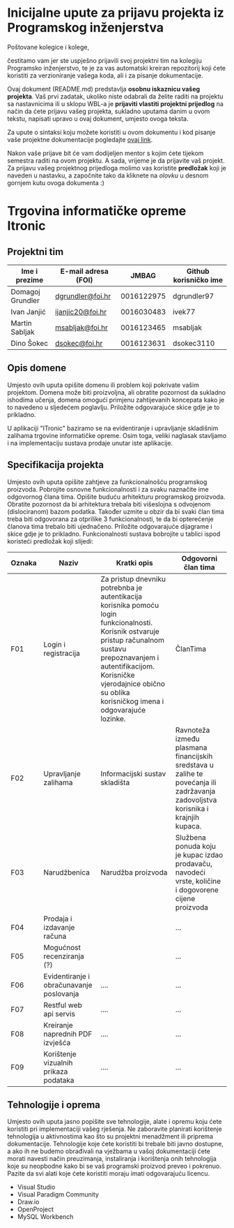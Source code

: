 # Inicijalne upute za prijavu projekta iz Programskog inženjerstva

Poštovane kolegice i kolege, 

čestitamo vam jer ste uspješno prijavili svoj projektni tim na kolegiju Programsko inženjerstvo, te je za vas automatski kreiran repozitorij koji ćete koristiti za verzioniranje vašega koda, ali i za pisanje dokumentacije.

Ovaj dokument (README.md) predstavlja **osobnu iskaznicu vašeg projekta**. Vaš prvi zadatak, ukoliko niste odabrali da želite raditi na projektu sa nastavnicima ili u sklopu WBL-a je **prijaviti vlastiti projektni prijedlog** na način da ćete prijavu vašeg projekta, sukladno uputama danim u ovom tekstu, napisati upravo u ovaj dokument, umjesto ovoga teksta.

Za upute o sintaksi koju možete koristiti u ovom dokumentu i kod pisanje vaše projektne dokumentacije pogledajte [ovaj link](https://guides.github.com/features/mastering-markdown/).

Nakon vaše prijave bit će vam dodijeljen mentor s kojim ćete tijekom semestra raditi na ovom projektu. A sada, vrijeme je da prijavite vaš projekt. Za prijavu vašeg projektnog prijedloga molimo vas koristite **predložak** koji je naveden u nastavku, a započnite tako da kliknete na *olovku* u desnom gornjem kutu ovoga dokumenta :) 

# Trgovina informatičke opreme Itronic

## Projektni tim

Ime i prezime | E-mail adresa (FOI) | JMBAG | Github korisničko ime
------------  | ------------------- | ----- | ---------------------
Domagoj Grundler | dgrundler@foi.hr | 0016122975 | dgrundler97
Ivan Janjić | ijanjic20@foi.hr | 0016030483 | ivek77
Martin Sabljak | msabljak@foi.hr | 0016123465 | msabljak
Dino Šokec | dsokec@foi.hr | 0016123631 | dsokec3110

## Opis domene
Umjesto ovih uputa opišite domenu ili problem koji pokrivate vašim  projektom. Domena može biti proizvoljna, ali obratite pozornost da sukladno ishodima učenja, domena omogući primjenu zahtijevanih koncepata kako je to navedeno u sljedećem poglavlju. Priložite odgovarajuće skice gdje je to prikladno.

U aplikaciji "ITronic" baziramo se na evidentiranje i upravljanje skladišnim zalihama trgovine informatičke opreme. Osim toga, veliki naglasak stavljamo i na implementaciju sustava prodaje unutar iste aplikacije.

## Specifikacija projekta
Umjesto ovih uputa opišite zahtjeve za funkcionalnošću programskog proizvoda. Pobrojite osnovne funkcionalnosti i za svaku naznačite ime odgovornog člana tima. Opišite buduću arhitekturu programskog proizvoda. Obratite pozornost da bi arhitektura trebala biti višeslojna s odvojenom (dislociranom) bazom podatka. Također uzmite u obzir da bi svaki član tima treba biti odgovorana za otprilike 3 funkcionalnosti, te da bi opterećenje članova tima trebalo biti ujednačeno. Priložite odgovarajuće dijagrame i skice gdje je to prikladno. Funkcionalnosti sustava bobrojite u tablici ispod koristeći predložak koji slijedi:

Oznaka | Naziv | Kratki opis | Odgovorni član tima
------ | ----- | ----------- | -------------------
F01 | Login i registracija | Za pristup dnevniku potrebnba je autentikacija korisnika pomoću login funkcionalnosti. Korisnik ostvaruje pristup računalnom sustavu prepoznavanjem i autentifikacijom. Korisničke vjerodajnice obično su oblika korisničkog imena i odgovarajuće lozinke.  | ČlanTima
F02 | Upravljanje zalihama | Informacijski sustav skladišta |Ravnoteža između plasmana financijskih sredstava u zalihe te povećanja ili zadržavanja zadovoljstva korisnika i krajnjih kupaca. | ČlanTima
F03 | Narudžbenica | Narudžba proizvoda | Službena ponuda koju je kupac izdao prodavaču, navodeći vrste, količine i dogovorene cijene proizvoda  | ČlanTima
F04 | Prodaja i izdavanje računa |  | ...
F05 | Mogućnost recenziranja (?) |  | ...
F06 | Evidentiranje i obračunavanje poslovanja | .... | ...
F07 | Restful web api servis | .... | ...
F08 | Kreiranje naprednih PDF izvješća | .... | ...
F09 | Korištenje vizualnih prikaza podataka | .... | ...

## Tehnologije i oprema
Umjesto ovih uputa jasno popišite sve tehnologije, alate i opremu koju ćete koristiti pri implementaciji vašeg rješenja. Ne zaboravite planirati korištenje tehnologija u aktivnostima kao što su projektni menadžment ili priprema dokumentacije. Tehnologije koje ćete koristiti bi trebale biti javno dostupne, a ako ih ne budemo obrađivali na vježbama u vašoj dokumentaciji ćete morati navesti način preuzimanja, instaliranja i korištenja onih tehnologija koje su neopbodne kako bi se vaš programski proizvod preveo i pokrenuo. Pazite da svi alati koje ćete koristiti moraju imati odgovarajuću licencu.

* Visual Studio
* Visual Paradigm Community
* Draw.io
* OpenProject
* MySQL Workbench
